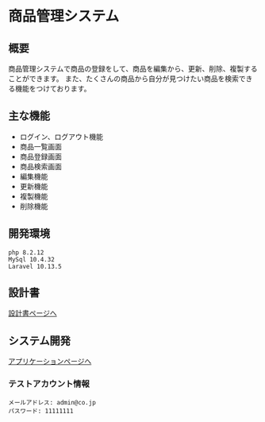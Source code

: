 # 商品管理システム

## 概要
商品管理システムで商品の登録をして、商品を編集から、更新、削除、複製することができます。
また、たくさんの商品から自分が見つけたい商品を検索できる機能をつけております。

## 主な機能
- ログイン、ログアウト機能
- 商品一覧画面
- 商品登録画面
- 商品検索画面
- 編集機能
- 更新機能
- 複製機能
- 削除機能

## 開発環境
```
php 8.2.12
MySql 10.4.32
Laravel 10.13.5
```

## 設計書
[設計書ページへ](https://drive.google.com/drive/folders/1OetqvDADLdgpG6YUChgKjBmVaTm932KR)

## システム開発
[アプリケーションページへ](https://item-management110-aa1247df9d33.herokuapp.com/)

### テストアカウント情報
```
メールアドレス: admin@co.jp
パスワード: 11111111
```
